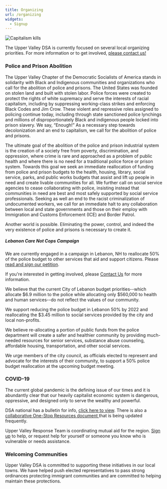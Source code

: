 ```yaml
---
title: Organizing
url: /organizing
widgets:
  - Signup
---
```

![Capitalism kills](/uploads/lebpolice.png)

The Upper Valley DSA is currently focused on several local organizing priorities. For more information or to get involved, [please contact us! ](https://uppervalleydsa.org/contact/)

### Police and Prison Abolition

The Upper Valley Chapter of the Democratic Socialists of America stands in solidarity with Black and Indigenous communities and organizations who call for the abolition of police and prisons. The United States was founded on stolen land and built with stolen labor. Police forces were created to protect the rights of white supremacy and serve the interests of racial capitalism, including by suppressing working-class strikes and enforcing Black Codes and Jim Crow. These violent and repressive roles assigned to policing continue today, including through state sanctioned police lynchings and millions of disproportionately Black and indigenous people locked into prison slavery. We say, “Enough!” As a necessary step towards decolonization and an end to capitalism, we call for the abolition of police and prisons.

The ultimate goal of the abolition of the police and prison industrial system is the creation of a society free from poverty, discrimination, and oppression, where crime is rare and approached as a problem of public health and where there is no need for a traditional police force or prison system. Towards this goal we seek an immediate reallocation of funding from police and prison budgets to the health, housing, library, social service, parks, and public works budgets that assist and lift up people in need and create livable communities for all. We further call on social service agencies to cease collaborating with police, insisting instead that communities in need are best and most safely supported by social service professionals. Seeking as well an end to the racist criminalization of undocumented workers, we call for an immediate halt to any collaboration between local and state governments and those on their employ with Immigration and Customs Enforcement (ICE) and Border Patrol.

Another world is possible. Eliminating the power, control, and indeed the very existence of police and prisons is necessary to create it.

##### Lebanon Care Not Cops Campaign

We are currently engaged in a campaign in Lebanon, NH to reallocate 50% of the police budget to other services that aid and support citizens. Please [read and sign our petition](https://docs.google.com/forms/d/e/1FAIpQLSe-CIQ2TXU22NvmwqyUqVhepf-br9Y1l7B5ud1AG9ds9pWPVA/viewform?usp=sf_link). 

If you're interested in getting involved, please [Contact Us](/contact) for more information. 

We  believe that the current City of Lebanon budget priorities--which allocate $6.9 million to the police while allocating only $560,000 to health and human services--do not reflect the values of our community.

We support reducing the police budget in Lebanon 50% by 2022 and reallocating the $3.45 million to social services provided by the city and local non-profits.

We believe re-allocating a portion of public funds from the police department will create a safer and healthier community by providing much-needed resources for senior services, substance abuse counseling, affordable housing, transportation, and other social services.

We urge members of the city council, as officials elected to represent and advocate for the interests of their community, to support a 50% police budget reallocation at the upcoming budget meeting.

### COVID-19

The current global pandemic is the defining issue of our times and it is abundantly clear that our heavily capitalist economic system is dangerous, oppressive, and designed only to serve the wealthy and powerful.

DSA national has a bulletin for info, [click here to view](https://www.dsausa.org/news). There is also a [collaborative One-Stop Resources document ](https://drive.google.com/open?id=1f9qGDVbs7NfrhBCMVFQouiwU2b5Ew0scA3x6OzVNViM)that is being updated frequently.

Upper Valley Response Team is coordinating mutual aid for the region. [Sign up](http://www.transformationalpractice.org/covid) to help, or request help for yourself or someone you know who is vulnerable or needs assistance.

### Welcoming Communities

Upper Valley DSA is committed to supporting these initiatives in our local towns. We have helped push elected representatives to pass strong ordinances protecting immigrant communities and are committed to helping maintain these protections.